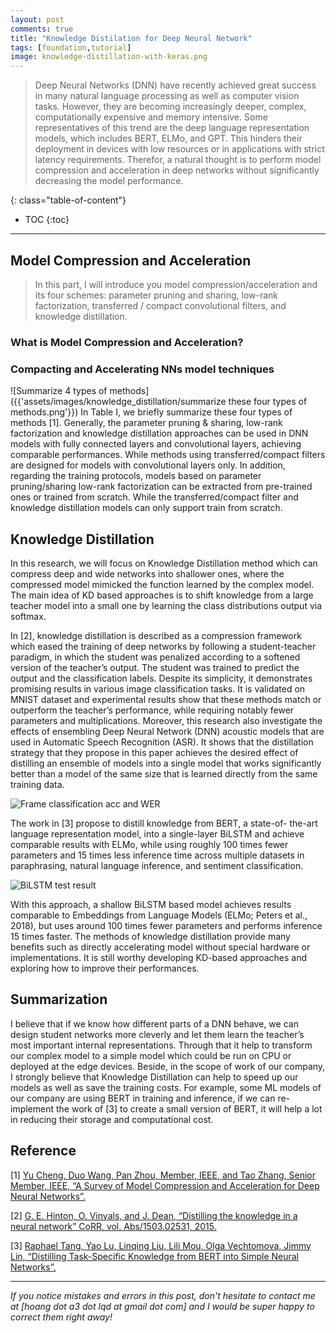 ```yaml
---
layout: post
comments: true
title: "Knowledge Distilation for Deep Neural Network"
tags: [foundation,tutorial]
image: knowledge-distillation-with-keras.png
---
```


> Deep Neural Networks (DNN) have recently achieved great success in many natural language processing as well as computer vision tasks. However, they are becoming increasingly deeper, complex, computationally expensive and memory intensive. Some representatives of this trend are the deep language representation models, which includes BERT, ELMo, and GPT. This hinders their deployment in devices with low resources or in applications with strict latency requirements. Therefor, a natural thought is to perform model compression and acceleration in deep networks without significantly decreasing the model performance.

<!--more-->

{: class="table-of-content"}
* TOC
{:toc}

---

## Model Compression and Acceleration
> In this part, I will introduce you model compression/acceleration and its four schemes: parameter pruning and sharing, low-rank factorization, transferred / compact convolutional filters, and knowledge distillation.

### What is Model Compression and Acceleration?

### Compacting and Accelerating NNs model techniques
![Summarize 4 types of methods]({{'assets/images/knowledge_distillation/summarize these four types of methods.png'}})
In Table I, we briefly summarize these four types of methods [1]. Generally, the parameter pruning & sharing, low-rank factorization and knowledge distillation approaches can be used in DNN models with fully connected layers and convolutional layers, achieving comparable performances. While methods using transferred/compact filters are designed for models with convolutional layers only. In addition, regarding the training protocols, models based on parameter pruning/sharing low-rank factorization can be extracted from pre-trained ones or trained from scratch. While the transferred/compact filter and knowledge distillation models can only support train from scratch.
## Knowledge Distillation
In this research, we will focus on Knowledge Distillation method which can compress deep and wide networks into shallower ones, where the compressed model mimicked the function learned by the complex model. The main idea of KD based approaches is to shift knowledge from a large teacher model into a small one by learning the class distributions output via softmax.

In [2], knowledge distillation is described as a compression framework which eased the training of deep networks by following a student-teacher paradigm, in which the student was penalized according to a softened version of the teacher’s output. The student was trained to predict the output and the classification labels. Despite its simplicity, it demonstrates promising results in various image classification tasks. It is validated on MNIST dataset and experimental results show that these methods match or outperform the teacher’s performance, while requiring notably fewer parameters and multiplications. Moreover, this research also investigate the effects of ensembling Deep Neural Network (DNN) acoustic models that are used in Automatic Speech Recognition (ASR). It shows that the distillation strategy that they propose in this paper achieves the desired effect of distilling an ensemble of models into a single model that works significantly better than a model of the same size that is learned directly from the same training data. 

![Frame classification acc and WER]({{'assets/images/knowledge_distillation/frame_classification_acc_and_WER.png'}})

The work in [3] propose to distill knowledge from BERT, a state-of- the-art language representation model, into a single-layer BiLSTM and achieve comparable results with ELMo, while using roughly 100 times fewer parameters and 15 times less inference time across multiple datasets in paraphrasing, natural language inference, and sentiment classification. 

![BiLSTM test result]({{'assets/images/knowledge_distillation/BiLSTM_test_result.png'}})

With this approach, a shallow BiLSTM based model achieves results comparable to Embeddings from Language Models (ELMo; Peters et al., 2018), but uses around 100 times fewer parameters and performs inference 15 times faster. 
The methods of knowledge distillation provide many benefits such as directly accelerating model without special hardware or implementations. It is still worthy developing KD-based approaches and exploring how to improve their performances.

## Summarization

I believe that if we know how different parts of a DNN behave, we can design student networks more cleverly and let them learn the teacher’s most important internal representations. Through that it help to transform our complex model to a simple model which could be run on CPU or deployed at the edge devices. Beside, in the scope of work of our company, I strongly believe that Knowledge Distillation can help to speed up our models as well as save the training costs. For example, some ML models of our company are using BERT in training and inference, if we can re-implement the work of [3] to create a small version of BERT, it will help a lot in reducing their storage and computational cost.

## Reference

[1] [Yu Cheng, Duo Wang, Pan Zhou, Member, IEEE, and Tao Zhang, Senior Member, IEEE, “A Survey of Model Compression and Acceleration for Deep Neural Networks”.](https://arxiv.org/abs/1710.09282)

[2] [G. E. Hinton, O. Vinyals, and J. Dean, “Distilling the knowledge in a neural network” CoRR, vol. Abs/1503.02531, 2015.](https://arxiv.org/abs/1503.02531)

[3] [Raphael Tang, Yao Lu, Linqing Liu, Lili Mou, Olga Vechtomova, Jimmy Lin, “Distilling Task-Specific Knowledge from BERT into Simple Neural Networks”.](https://arxiv.org/abs/1903.12136)

---

*If you notice mistakes and errors in this post, don't hesitate to contact me at [hoang dot a3 dot lqd at gmail dot com] and I would be super happy to correct them right away!*


